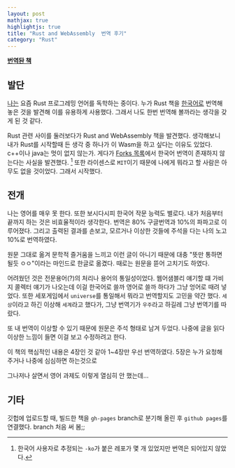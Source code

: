 ```yaml
---
layout: post
mathjax: true
highlightjs: true
title: "Rust and WebAssembly  번역 후기"
category: "Rust"
---
```



**[번역돤 책][book]**

## 발단
[나는](../rust란.html) 요즘 Rust  프로그레밍 언어를 독학하는 중이다. 누가 Rust 책을 [한국어로](https://rinthel.github.io/rust-lang-book-ko/)   번역해 놓은 것을 발견해 이를 유용하게 사용했다. 그래서 나도 한번 번역해 볼까라는 생각을 갖게 된 것 같다.

Rust 관련 사이를 둘러보다가 Rust and WebAssembly 책을 발견했다. 생각해보니 내가 Rust를 시작할때 든 생각 중 하나가 이 Wasm을 하고 싶다는 이유도 있었다. c++이나 java는 멋이 없지 않는가.
게다가 [Forks 목록][forks]에서 한국어 번역이 존재하지 않는다는 사실을 발견했다. [^1] 또한 라이센스로 `MIT`이기 때문에 나에게 뭐라고 할 사람은 아무도 없을 것이었다. 그래서 시작했다.


## 전개
나는 영어를 매우 못 한다. 또한 보시다시피 한국어 작문 능력도 별로다. 내가 처음부터 끝까지 하는 것은 비효율적이라 생각한다.  번역은 80% 구글번역과 10%의 파파고로 이루어졌다. 그리고 출력된 결과를 손보고, 모르거나 이상한 것들에 주석을 다는 나의 노고 10%로 번역하였다.

원문 그대로 옮겨 문학적 즐거움을 느끼고 이런 글이 아니기 때문에 대충 "뜻만 통하면 될듯 ㅇㅇ"이라는 마인드로 한글로 옮겼다. 때로는 원문을 뜯어 고치기도 하였다.

어려웠던 것은 전문용어(?)의 처리나 용어의 통일성이었다. 웹어샘블리 얘기할 떄 가비지 콜렉터 얘기가 나오는데 이걸 한국어로 쓸까 영어로 쓸까 하다가 그냥 엉어로 때려 넣었다. 또한 세포게임에서 `universe`를 통일해서  뭐라고 번역할지도 고민을 약간 했다. `세상`이라고 하긴 이상해 `세계`라고 했다가, 그냥 번역기가 `우주`라고 하길레 그냥 번역기를 따랐다.

또 내 번역이 이상할 수 있기 때문에 원문은 주석 형태로 남겨 두었다. 나중에 글을 읽다 이상한 느낌이 들면 이걸 보고 수정하려고 한다.

이 책의 핵심적인 내용은 4장인 것 같아 1~4장만 우선 번역하였다. 5장은 누가 요청해주거나 나중에 심심하면 하는것으로

그나저나 살면서 영어 과제도 이렇게 열심히 안 했는데...

## 기타

깃헙에 업로드할 때, 빌드한 책을 `gh-pages` branch로 분기해 올린 후 `github pages`를 연결했다. branch 처음 써 봄;;


[^1]: 한국어 사용자로 추정되는 `-ko`가 붙은 레포가 몇 개 있었지만 번역은 되어있지 않았다.

[forks]: https://github.com/rustwasm/book/network/members
[book]: https://esctabcapslock.github.io/rustwasmbook-ko
